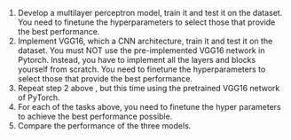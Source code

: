 1. Develop a multilayer perceptron model, train it and test it on the dataset. You need to finetune the hyperparameters to select those that provide the best performance. 
2. Implement VGG16, which a CNN architecture, train it and test it on the dataset. You must NOT use the pre-implemented VGG16 network in Pytorch. Instead, you have to implement all the layers and blocks yourself from scratch. You need to finetune the hyperparameters to select those that provide the best performance. 
3. Repeat step 2 above , but this time using the pretrained VGG16 network of PyTorch. 
4. For each of the tasks above, you need to finetune the hyper parameters to achieve the best performance possible.
5. Compare the performance of the three models.

